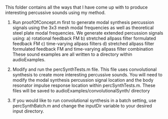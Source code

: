 This folder contains all the ways that I have come up with to produce interesting percussive sounds using my method.  

1. Run proofOfConcept.m first to generate modal synthesis percussion signals using the 3x3 mesh modal frequencies as well as theoretical steel plate modal frequencies.  We generate extended percussion signals using:
	a) rotational feedback FM
	b) stretched allpass filter formulated feedback FM
	c) time-varying allpass filters
	d) stretched allpass filter formulated feedback FM and time-varying allpass filter combination
	These sound examples are all written to a directory within audioExamples.  

2. Modify and run the percSynthTests.m file. This file uses convolutional synthesis to create more interesting percussive sounds.  You will need to modify the modal synthesis percussion signal location and the body resonator impulse response location within percSynthTests.m.  These files will be saved to audioExamples/convolutionalSynth/ directory

3. If you would like to run convolutional synthesis in a batch setting, use percSynthBatch.m and change the inputDir variable to your desired input directory.
